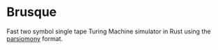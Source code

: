 # Brusque

Fast two symbol single tape Turing Machine simulator in Rust using the [parsiomony](https://github.com/adamyedidia/parsimony) format.
